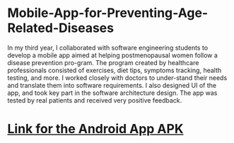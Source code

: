 # Mobile-App-for-Preventing-Age-Related-Diseases

In my third year, I collaborated with software engineering students to develop a mobile app aimed at helping postmenopausal women follow a disease prevention pro-gram. The program created by healthcare professionals consisted of exercises, diet tips, symptoms tracking, health testing, and more. I worked closely with doctors to under-stand their needs and translate them into software requirements. I also designed UI of the app, and took key part in the software architecture design. The app was tested by real patients and received very positive feedback.

# [Link for the Android App APK](https://drive.google.com/file/d/15EUMKh4aQwia99gIBH-1tZicKCHM_Rpj/view?usp=sharing)
